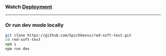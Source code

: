 ### Watch [Deployment](https://red-soft-test-spichkenss.vercel.app/)

---

### Or run dev mode locally
``` bash
git clone https://github.com/Spichkenss/red-soft-test.git
cd red-soft-test
npm i
npm run dev
```


